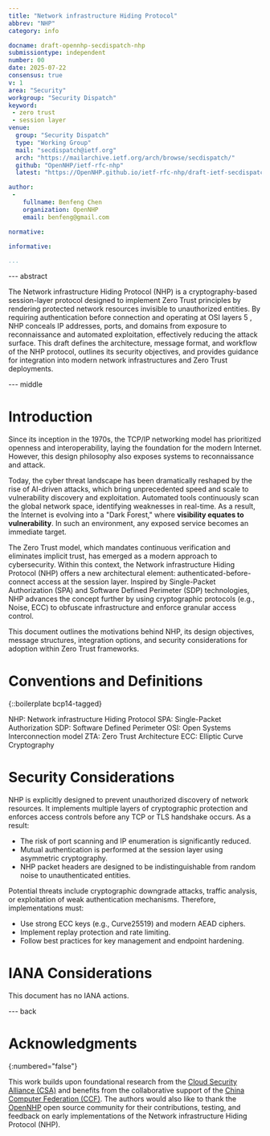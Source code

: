 ```yaml
---
title: "Network infrastructure Hiding Protocol"
abbrev: "NHP"
category: info

docname: draft-opennhp-secdispatch-nhp
submissiontype: independent
number: 00
date: 2025-07-22
consensus: true
v: 1
area: "Security"
workgroup: "Security Dispatch"
keyword:
 - zero trust
 - session layer
venue:
  group: "Security Dispatch"
  type: "Working Group"
  mail: "secdispatch@ietf.org"
  arch: "https://mailarchive.ietf.org/arch/browse/secdispatch/"
  github: "OpenNHP/ietf-rfc-nhp"
  latest: "https://OpenNHP.github.io/ietf-rfc-nhp/draft-ietf-secdispatch-nhp.html"

author:
 -
    fullname: Benfeng Chen
    organization: OpenNHP
    email: benfeng@gmail.com

normative:

informative:

...
```


--- abstract

The Network infrastructure Hiding Protocol (NHP) is a cryptography-based session-layer protocol designed to implement Zero Trust principles by rendering protected network resources invisible to unauthorized entities. By requiring authentication before connection and operating at OSI layers 5 , NHP conceals IP addresses, ports, and domains from exposure to reconnaissance and automated exploitation, effectively reducing the attack surface. This draft defines the architecture, message format, and workflow of the NHP protocol, outlines its security objectives, and provides guidance for integration into modern network infrastructures and Zero Trust deployments.

--- middle

# Introduction

Since its inception in the 1970s, the TCP/IP networking model has prioritized openness and interoperability, laying the foundation for the modern Internet. However, this design philosophy also exposes systems to reconnaissance and attack.

Today, the cyber threat landscape has been dramatically reshaped by the rise of AI-driven attacks, which bring unprecedented speed and scale to vulnerability discovery and exploitation. Automated tools continuously scan the global network space, identifying weaknesses in real-time. As a result, the Internet is evolving into a "Dark Forest," where **visibility equates to vulnerability**. In such an environment, any exposed service becomes an immediate target.

The Zero Trust model, which mandates continuous verification and eliminates implicit trust, has emerged as a modern approach to cybersecurity. Within this context, the Network infrastructure Hiding Protocol (NHP) offers a new architectural element: authenticated-before-connect access at the session layer. Inspired by Single-Packet Authorization (SPA) and Software Defined Perimeter (SDP) technologies, NHP advances the concept further by using cryptographic protocols (e.g., Noise, ECC) to obfuscate infrastructure and enforce granular access control.

This document outlines the motivations behind NHP, its design objectives, message structures, integration options, and security considerations for adoption within Zero Trust frameworks.

# Conventions and Definitions

{::boilerplate bcp14-tagged}

NHP: Network infrastructure Hiding Protocol
SPA: Single-Packet Authorization
SDP: Software Defined Perimeter
OSI: Open Systems Interconnection model
ZTA: Zero Trust Architecture
ECC: Elliptic Curve Cryptography

# Security Considerations

NHP is explicitly designed to prevent unauthorized discovery of network resources. It implements multiple layers of cryptographic protection and enforces access controls before any TCP or TLS handshake occurs. As a result:

* The risk of port scanning and IP enumeration is significantly reduced.
* Mutual authentication is performed at the session layer using asymmetric cryptography.
* NHP packet headers are designed to be indistinguishable from random noise to unauthenticated entities.

Potential threats include cryptographic downgrade attacks, traffic analysis, or exploitation of weak authentication mechanisms. Therefore, implementations must:

* Use strong ECC keys (e.g., Curve25519) and modern AEAD ciphers.
* Implement replay protection and rate limiting.
* Follow best practices for key management and endpoint hardening.

# IANA Considerations

This document has no IANA actions.

--- back

# Acknowledgments
{:numbered="false"}

This work builds upon foundational research from the [Cloud Security Alliance (CSA)](https://cloudsecurityalliance.org/) and benefits from the collaborative support of the [China Computer Federation (CCF)](https://www.ccf.org.cn/en/). The authors would also like to thank the [OpenNHP](https://github.com/OpenNHP/opennhp) open source community for their contributions, testing, and feedback on early implementations of the Network infrastructure Hiding Protocol (NHP).
